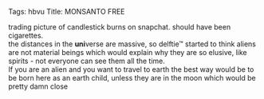 Tags: hbvu
Title: MONSANTO FREE
  
trading picture of candlestick burns on snapchat. should have been cigarettes.   
the distances in the **uni**verse are massive, so delftie™ started to think aliens are not material beings which would explain why they are so elusive, like spirits - not everyone can see them all the time.   
If you are an alien and you want to travel to earth the best way would be to be born here as an earth child, unless they are in the moon which would be pretty damn close